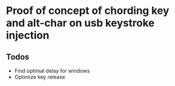 # Proof of concept of chording key and alt-char on usb keystroke injection

## Todos

 - Find optimal delay for windows
 - Optimize key release
